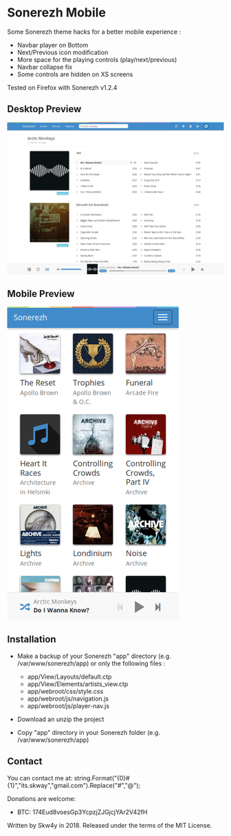 Sonerezh Mobile
===========
Some Sonerezh theme hacks for a better mobile experience :
- Navbar player on Bottom
- Next/Previous icon modification
- More space for the playing controls (play/next/previous)
- Navbar collapse fix
- Some controls are hidden on XS screens

Tested on Firefox with Sonerezh v1.2.4



Desktop Preview
------------
![](preview/desktop.png)


Mobile Preview
------------
![](preview/mobile.png)



Installation
------------
- Make a backup of your Sonerezh "app" directory (e.g. /var/www/sonerezh/app) or only the following files :
    - app/View/Layouts/default.ctp
    - app/View/Elements/artists_view.ctp
    - app/webroot/css/style.css
    - app/webroot/js/navigation.js
    - app/webroot/js/player-nav.js

- Download an unzip the project

- Copy "app" directory in your Sonerezh folder (e.g. /var/www/sonerezh/app)



Contact
------------
You can contact me at: string.Format("{0}#{1}","its.skway","gmail.com").Replace("#","@");


Donations are welcome:
- BTC: 174Eud8voesGp3YcpzjZJGjcjYAr2V42fH

Written by Skw4y in 2018. Released under the terms of the MIT License.
